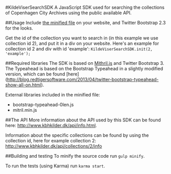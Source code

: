 #KildeViserSearchSDK
A JavaScript SDK used for searching the collections of Copenhagen City Archives using the public available API.

##Usage
Include [the minified file](http://www.kbhkilder.dk/software/KildeviserSearchSDK/beta/KildeviserSearchSDK.min.js) on your website, and Twitter Bootstrap 2.3 for the looks.

Get the id of the collection you want to search in (in this example we use collection id 2), and put it in a div on your website.
Here's an example for collection id 2 and div with id 'example':
`KildeViserSearchSDK.init(2, 'example');`

##Required libraries
The SDK is based on [Mithril.js](https://lhorie.github.io/mithril/) and Twitter Bootstrap 3. The Typeahead is based on the Bootstrap Typeahead in a slightly modified version, which can be found [here] (http://blog.redtigersoftware.com/2013/04/twitter-bootstrap-typeahead-show-all-on.html).


External libraries included in the minified file:
* bootstrap-typeahead-0len.js
* mitril.min.js

##The API
More information about the API used by this SDK can be found here: http://www.kbhkilder.dk/api/info.html.

Information about the specific collections can be found by using the collection id, here for example collection 2: http://www.kbhkilder.dk/api/collections/2/info

##Building and testing
To minify the source code run `gulp minify`.

To run the tests (using Karma) run `karma start`.
